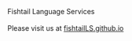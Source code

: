 <html>
<body>
<br><br><br>
Fishtail Language Services<br><br>
Please visit us at <a href="https://fishtailLS.github.io">fishtailLS.github.io</a>
</body></html>

